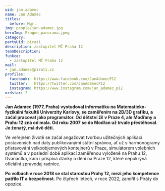 ```yaml
---
uid: jan.adamec
name: Jan Adamec
titles:
  before: Mgr.
img: people/jan-adamec.jpg 
heroImg: Prague_panorama.jpeg
category:
partyUid: pirati
description: zastupitel MČ Praha 12
teamDescription:
funkce: 
  - zastupitel MČ Praha 12
mail:
- jan.adamec@pirati.cz
profiles:
  facebook:  https://www.facebook.com/JanAdamecP12
  twitter:   https://twitter.com/JanAdamecP12
  instagram: https://www.instagram.com/jan_adamec_p12
ordstar: 2
---
```


**Jan Adamec (1977, Praha) vystudoval informatiku na Matematicko-fyzikální fakultě Univerzity Karlovy, se zaměřením na 2D/3D grafiku, a začal pracovat jako programátor. Od dětství žil v Praze 4, ale Modřany a Prahu 12 zná od mala. Od roku 2007 se do Modřan už trvale přestěhoval. Je ženatý, má dvě děti.**

Ve veřejném životě se začal angažovat tvorbou užitečných aplikací postavených nad daty publikovanými státní správou, ať už s harmonogramy přistavování velkoobjemových kontejnerů v Praze, simulátorem volebních systémů a v poslední době aplikací zaměřenou vyloženě na Prahu 12, Dvanáctka, kam i přispívá články o dění na Praze 12, které nepokrývá oficiální zpravodaj radnice.

**Po volbách v roce 2018 se stal starostou Prahy 12, mezi jeho kompetence patřilo IT a bezpečnost.** Po čtyřech letech, v roce 2022, zamířil s Piráty do opozice. 
